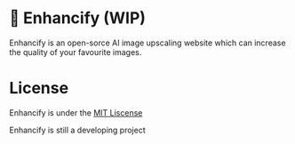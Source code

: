 # 🧭 Enhancify (WIP)
Enhancify is an open-sorce AI image upscaling website which can increase the quality of your favourite images.
# License
Enhancify is under the [MIT Liscense](https://opensource.org/license/mit/)

Enhancify is still a developing project